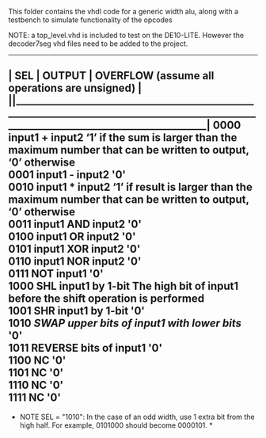 This folder contains the vhdl code for a generic width alu, along with a testbench to simulate functionality of the opcodes

NOTE: a top_level.vhd is included to test on the DE10-LITE. However the decoder7seg vhd files need to be added to the project.


  -------------------------------------------------------------------------------------------------------------------------------------------------------------
  |  SEL   |                    OUTPUT                     |                            OVERFLOW (assume all operations are unsigned)                         |
  |________|__________________________________________________________________________________________________________________________________________________|
    0000      input1 + input2                                  ‘1’ if the sum is larger than the maximum number that can be written to output, ‘0’ otherwise   
    0001      input1 - input2                                  '0'                                                                                              
    0010      input1 * input2                                  ‘1’ if result is larger than the maximum number that can be written to output, ‘0’ otherwise     
    0011      input1 AND input2                                '0'                                                                                              
    0100      input1 OR input2                                 '0'                                                                                              
    0101      input1 XOR input2                                '0'                                                                                              
    0110      input1 NOR input2                                '0'                                                                                              
    0111      NOT input1                                       '0'                                                                                              
    1000      SHL input1 by 1-bit                              The high bit of input1 before the shift operation is performed                                   
    1001      SHR input1 by 1-bit                              '0'                                                                                              
    1010     *SWAP upper bits of input1 with lower bits*       '0'                                                                                              
    1011      REVERSE bits of input1                           '0'                                                                                              
    1100      NC                                               '0'                                                                                              
    1101      NC                                               '0'                                                                                              
    1110      NC                                               '0'                                                                                              
    1111      NC                                               '0'                                                                                              
  -------------------------------------------------------------------------------------------------------------------------------------------------------------

* NOTE SEL = "1010": In the case of an odd width, use 1 extra bit from the high half. For example, 0101000 should become 0000101. *
